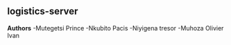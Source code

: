 ## logistics-server

**Authors**
-Mutegetsi Prince
-Nkubito Pacis
-Niyigena tresor
-Muhoza Olivier Ivan
